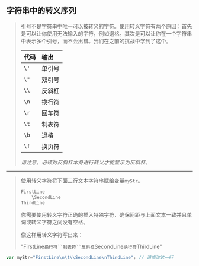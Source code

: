 ## 字符串中的转义序列

> 引号不是字符串中唯一可以被转义的字符。使用转义字符有两个原因：首先是可以让你使用无法输入的字符，例如退格。其次是可以让你在一个字符串中表示多个引号，而不会出错。我们在之前的挑战中学到了这个。
>
> | 代码 | 输出   |
> | :--- | :----- |
> | `\'` | 单引号 |
> | `\"` | 双引号 |
> | `\\` | 反斜杠 |
> | `\n` | 换行符 |
> | `\r` | 回车符 |
> | `\t` | 制表符 |
> | `\b` | 退格   |
> | `\f` | 换页符 |
>
> *请注意，必须对反斜杠本身进行转义才能显示为反斜杠。*

---

> 使用转义字符将下面三行文本字符串赋给变量`myStr`。
>
> ```js
> FirstLine
>     \SecondLine
> ThirdLine
> ```
>
> 你需要使用转义字符正确的插入特殊字符，确保间距与上面文本一致并且单词或转义字符之间没有空格。
>
> 像这样用转义字符写出来：
>
> "FirstLine`换行符``制表符``反斜杠`SecondLine`换行符`ThirdLine"

```js
var myStr="FirstLine\n\t\\SecondLine\nThirdLine"; // 请修改这一行
```

